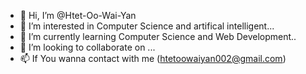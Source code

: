 - 👋 Hi, I’m @Htet-Oo-Wai-Yan
- 👀 I’m interested in Computer Science and artifical intelligent...
- 🌱 I’m currently learning Computer Science and Web Development..
- 💞️ I’m looking to collaborate on ...
- 📫 If You wanna contact with me (htetoowaiyan002@gmail.com)

<!---
Htet-Oo-Wai-Yan/Htet-Oo-Wai-Yan is a ✨ special ✨ repository because its `README.md` (this file) appears on your GitHub profile.
You can click the Preview link to take a look at your changes.
--->
